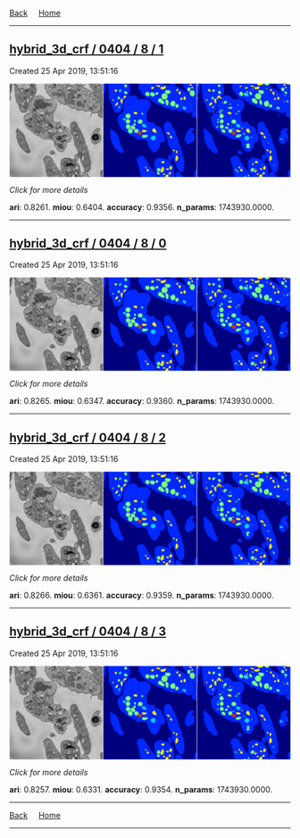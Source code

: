 
[Back](..)&nbsp;&nbsp;&nbsp;&nbsp;&nbsp;[Home](https://leapmanlab.github.io/snapshots)

---

<div class="summary"><a href="1"><h2>hybrid_3d_crf / 0404 / 8 / 1</h2></a><p>Created 25 Apr 2019, 13:51:16
</p><a href="1"><img src="1/media/summary.png" align="center"></a><p>
<i>Click for more details</i>
</p></div>

**ari**: 0.8261. **miou**: 0.6404. **accuracy**: 0.9356. **n_params**: 1743930.0000. 

---

<div class="summary"><a href="0"><h2>hybrid_3d_crf / 0404 / 8 / 0</h2></a><p>Created 25 Apr 2019, 13:51:16
</p><a href="0"><img src="0/media/summary.png" align="center"></a><p>
<i>Click for more details</i>
</p></div>

**ari**: 0.8265. **miou**: 0.6347. **accuracy**: 0.9360. **n_params**: 1743930.0000. 

---

<div class="summary"><a href="2"><h2>hybrid_3d_crf / 0404 / 8 / 2</h2></a><p>Created 25 Apr 2019, 13:51:16
</p><a href="2"><img src="2/media/summary.png" align="center"></a><p>
<i>Click for more details</i>
</p></div>

**ari**: 0.8266. **miou**: 0.6361. **accuracy**: 0.9359. **n_params**: 1743930.0000. 

---

<div class="summary"><a href="3"><h2>hybrid_3d_crf / 0404 / 8 / 3</h2></a><p>Created 25 Apr 2019, 13:51:16
</p><a href="3"><img src="3/media/summary.png" align="center"></a><p>
<i>Click for more details</i>
</p></div>

**ari**: 0.8257. **miou**: 0.6331. **accuracy**: 0.9354. **n_params**: 1743930.0000. 

---

[Back](..)&nbsp;&nbsp;&nbsp;&nbsp;&nbsp;[Home](https://leapmanlab.github.io/snapshots)

---